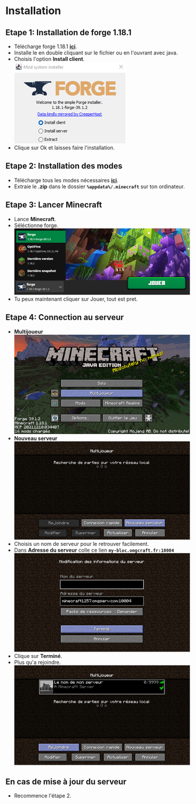 # Installation

## **Etape 1:** Installation de forge 1.18.1

- Télécharge forge 1.18.1 [**ici**](https://adfoc.us/serve/sitelinks/?id=271228&url=https://maven.minecraftforge.net/net/minecraftforge/forge/1.18.1-39.1.2/forge-1.18.1-39.1.2-installer.jar).  
- Installe le en double cliquant sur le fichier ou en l'ouvrant avec java.  
- Choisis l'option **Install client**.  
![install-client](https://github.com/Codex04/Minecraft-Mods/blob/main/images/install-client.png?raw=true)  
- Clique sur Ok et laisses faire l'installation.


## **Etape 2:** Installation des modes

- Télécharge tous les modes nécessaires [**ici**](https://downgit.github.io/#/home?url=https://github.com/Codex04/Minecraft-Mods/tree/main/mods).  
- Extraie le **.zip** dans le dossier **`%appdata%/.minecraft`** sur ton ordinateur.  

## **Etape 3:** Lancer Minecraft

- Lance **Minecraft**.  
- Séléctionne forge.  
![choix-forge](https://github.com/Codex04/Minecraft-Mods/blob/main/images/choix-forge.png?raw=true)  
- Tu peux maintenant cliquer sur Jouer, tout est pret.

## **Etape 4:** Connection au serveur

- **Multijoueur**  
![multijoueur](https://github.com/Codex04/Minecraft-Mods/blob/main/images/multijoueur.png?raw=true)  
- **Nouveau serveur**  
![nouveau-serveur](https://github.com/Codex04/Minecraft-Mods/blob/main/images/nouveau-serveur.png?raw=true)  
- Choisis un nom de serveur pour le retrouver facilement.  
- Dans **Adresse du serveur** colle ce lien **`my-bloc.omgcraft.fr:10004 `**  
![ajout-du-serveur](https://github.com/Codex04/Minecraft-Mods/blob/main/images/ajout-du-serveur.png?raw=true)  
- Clique sur **Terminé**.  
- Plus qu'a rejoindre.  
![join](https://github.com/Codex04/Minecraft-Mods/blob/main/images/join.png?raw=true)  

## **En cas de mise à jour du serveur**
- Recommence l'étape 2.